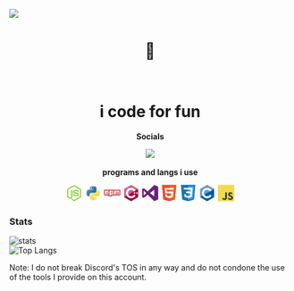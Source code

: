 <p allign="center">
<img src="https://cdn.discordapp.com/attachments/818180413201711125/831857429611806800/aboutme.png">

<h1 align="center">👋</h1>
<br>
<h1 align="center">i code for fun</h1>



<p align="center"><b>Socials</b></p>


<p align="center">
<img src="https://discord.c99.nl/widget/theme-3/817407714770288650.png">


<p align="center"><b>programs and langs i use</b></p>
<p align="center">
<img src="https://raw.githubusercontent.com/devicons/devicon/master/icons/nodejs/nodejs-original.svg" width="30">
<img src="https://github.com/devicons/devicon/raw/master/icons/python/python-original.svg" width="30">
<img src="https://raw.githubusercontent.com/devicons/devicon/2809b567852a4648062a2d3e7c1c531367458c0b/icons/npm/npm-original-wordmark.svg" width="30">
<img src="https://github.com/devicons/devicon/blob/master/icons/cplusplus/cplusplus-original.svg" width="30">
<img src="https://raw.githubusercontent.com/devicons/devicon/2809b567852a4648062a2d3e7c1c531367458c0b/icons/visualstudio/visualstudio-plain.svg" width="30">
<img src="https://raw.githubusercontent.com/devicons/devicon/2809b567852a4648062a2d3e7c1c531367458c0b/icons/html5/html5-original.svg" width="30">
<img src="https://raw.githubusercontent.com/devicons/devicon/2809b567852a4648062a2d3e7c1c531367458c0b/icons/css3/css3-original.svg" width="30">
<img src="https://raw.githubusercontent.com/devicons/devicon/2809b567852a4648062a2d3e7c1c531367458c0b/icons/c/c-original.svg" width="30">
<img src="https://raw.githubusercontent.com/devicons/devicon/2809b567852a4648062a2d3e7c1c531367458c0b/icons/javascript/javascript-original.svg" width="30">
</p>


### Stats
![stats](https://github-readme-stats.vercel.app/api?username=arqez&show_icons=true&theme=radical)   
![Top Langs](https://github-readme-stats.vercel.app/api/top-langs/?username=arqez&layout=compact&theme=radical) 


Note: I do not break Discord's TOS in any way and do not condone the use of the tools I provide on this account.






